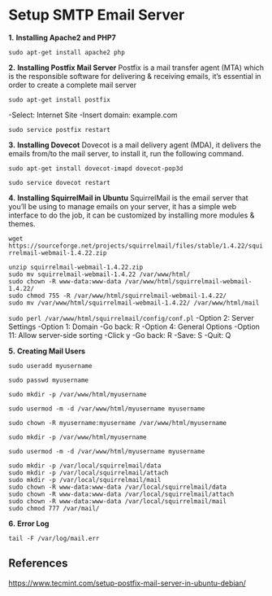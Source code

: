 # Setup SMTP Email Server 

**1.** **Installing Apache2 and PHP7**

``` sudo apt-get install apache2 php ```

**2.** **Installing Postfix Mail Server**
Postfix is a mail transfer agent (MTA) which is the responsible software for delivering & receiving emails, it’s essential in order to create a complete mail server

``` sudo apt-get install postfix ```

  -Select: Internet Site
  -Insert domain: example.com

``` sudo service postfix restart ```

**3.** **Installing Dovecot**
Dovecot is a mail delivery agent (MDA), it delivers the emails from/to the mail server, to install it, run the following command.

``` sudo apt-get install dovecot-imapd dovecot-pop3d ```

``` sudo service dovecot restart ```

**4.** **Installing SquirrelMail in Ubuntu**
SquirrelMail is the email server that you’ll be using to manage emails on your server, it has a simple web interface to do the job, it can be customized by installing more modules & themes.

``` wget https://sourceforge.net/projects/squirrelmail/files/stable/1.4.22/squirrelmail-webmail-1.4.22.zip ```

    unzip squirrelmail-webmail-1.4.22.zip
    sudo mv squirrelmail-webmail-1.4.22 /var/www/html/ 
    sudo chown -R www-data:www-data /var/www/html/squirrelmail-webmail-1.4.22/ 
    sudo chmod 755 -R /var/www/html/squirrelmail-webmail-1.4.22/  
    sudo mv /var/www/html/squirrelmail-webmail-1.4.22/ /var/www/html/mail

``` sudo perl /var/www/html/squirrelmail/config/conf.pl ```
  -Option 2: Server Settings
  -Option 1: Domain
  -Go back: R
  -Option 4: General Options
  -Option 11: Allow server-side sorting
  -Click y
  -Go back: R
  -Save: S
  -Quit: Q

**5.** **Creating Mail Users**

``` sudo useradd myusername ```

``` sudo passwd myusername ```

``` sudo mkdir -p /var/www/html/myusername ```

``` sudo usermod -m -d /var/www/html/myusername myusername ```

``` sudo chown -R myusername:myusername /var/www/html/myusername ```

``` sudo mkdir -p /var/www/html/myusername ```

``` sudo usermod -m -d /var/www/html/myusername myusername ```

    sudo mkdir -p /var/local/squirrelmail/data
    sudo mkdir -p /var/local/squirrelmail/attach
    sudo mkdir -p /var/local/squirrelmail/mail
    sudo chown -R www-data:www-data /var/local/squirrelmail/data
    sudo chown -R www-data:www-data /var/local/squirrelmail/attach
    sudo chown -R www-data:www-data /var/local/squirrelmail/mail
    sudo chmod 777 /var/mail/

**6.** **Error Log**

``` tail -F /var/log/mail.err ```

## References
https://www.tecmint.com/setup-postfix-mail-server-in-ubuntu-debian/

